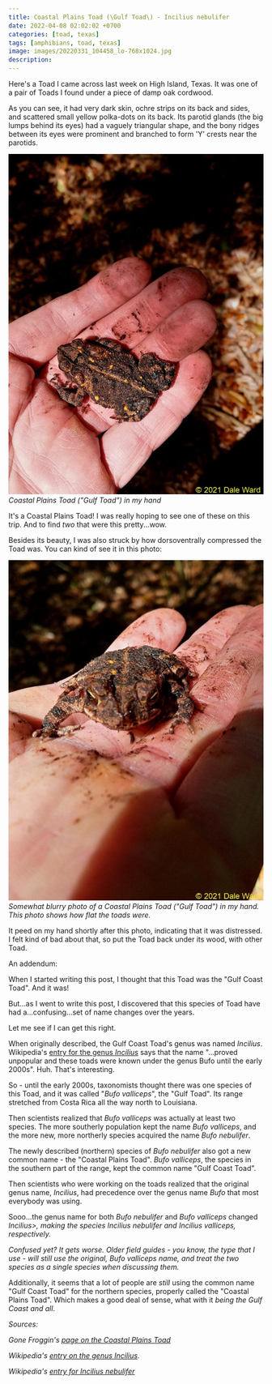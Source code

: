 ```yaml
---
title: Coastal Plains Toad (\Gulf Toad\) - Incilius nebulifer
date: 2022-04-08 02:02:02 +0700
categories: [toad, texas]
tags: [amphibians, toad, texas]
image: images/20220331_104458_lo-768x1024.jpg
description: 
---
```


Here's a Toad I came across last week on High Island, Texas. It was one of a pair of Toads I found under a piece of damp oak cordwood. 

As you can see, it had very dark skin, ochre strips on its back and sides, and scattered small yellow polka-dots on its back. Its parotid glands (the big lumps behind its eyes) had a vaguely triangular shape, and the bony ridges between its eyes were prominent and branched to form 'Y' crests near the parotids.

![picture](images/20220331_104458_lo-768x1024.jpg)
*Coastal Plains Toad ("Gulf Toad") in my hand*

It's a Coastal Plains Toad! I was really hoping to see one of these on this trip. And to find _two_ that were this pretty...wow.

Besides its beauty, I was also struck by how dorsoventrally compressed the Toad was. You can kind of see it in this photo:

![picture](images/20220331_104518_lo-768x1024.jpg)
*Somewhat blurry photo of a Coastal Plains Toad ("Gulf Toad") in my hand. This photo shows how flat the toads were.*

It peed on my hand shortly after this photo, indicating that it was distressed. I felt kind of bad about that, so put the Toad back under its wood, with other Toad.

An addendum:

When I started writing this post, I thought that this Toad was the "Gulf Coast Toad". And it was!

But...as I went to write this post, I discovered that this species of Toad have had a...confusing...set of name changes over the years.

Let me see if I can get this right.

When originally described, the Gulf Coast Toad's genus was named _Incilius_. Wikipedia's [entry for the genus _Incilius_](https://en.wikipedia.org/wiki/Incilius) says that the name "...proved unpopular and these toads were known under the genus Bufo until the early 2000s". Huh. That's interesting.

So - until the early 2000s, taxonomists thought there was one species of this Toad, and it was called "_Bufo valliceps_", the "Gulf Toad". Its range stretched from Costa Rica all the way north to Louisiana.

Then scientists realized that _Bufo valliceps_ was actually at least two species. The more southerly population kept the name _Bufo valliceps_, and the more new, more northerly species acquired the name _Bufo nebulifer_.

The newly described (northern) species of _Bufo nebulifer_ also got a new common name - the "Coastal Plains Toad". _Bufo valliceps_, the species in the southern part of the range, kept the common name "Gulf Coast Toad".

Then scientists who were working on the toads realized that the original genus name, _Incilius_, had precedence over the genus name _Bufo_ that most everybody was using.

Sooo...the genus name for both _Bufo nebulifer_ and _Bufo valliceps_ changed _Incilius>, making the species _Incilius nebulifer_ and _Incilius valliceps_, respectively._

_Confused yet? It gets worse. Older field guides - you know, the type that I use - will still use the original, _Bufo valliceps_ name, and treat the two species as a single species when discussing them._

Additionally, it seems that a lot of people are _still_ using the common name "Gulf Coast Toad" for the northern species, properly called the "Coastal Plains Toad". Which makes a good deal of sense, what with it _being the Gulf Coast and all_.

_Sources:_

_Gone Froggin's [page on the Coastal Plains Toad](https://gonefroggin.com/2019/03/26/coastal-plains-toad-incilius-nebulifer/)_

_Wikipedia's [entry on the genus Incilius](https://en.wikipedia.org/wiki/Incilius)._

_Wikipedia's [entry for Incilius nebulifer](https://en.wikipedia.org/wiki/Incilius_nebulifer)_
